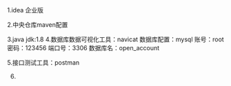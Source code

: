 1.idea 企业版

2.中央仓库maven配置

3.java jdk:1.8
4.数据库数据可视化工具：navicat
数据库配置：mysql
账号：root
密码：123456
端口号：3306
数据库名：open_account

5.接口测试工具：postman

6.